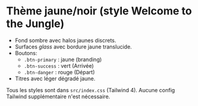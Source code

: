 # Thème jaune/noir (style Welcome to the Jungle)

- Fond sombre avec halos jaunes discrets.
- Surfaces *glass* avec bordure jaune translucide.
- Boutons:
  - `.btn-primary` : jaune (branding)
  - `.btn-success` : vert (Arrivée)
  - `.btn-danger`  : rouge (Départ)
- Titres avec léger dégradé jaune.

Tous les styles sont dans `src/index.css` (Tailwind 4). Aucune config Tailwind supplémentaire n'est nécessaire.

